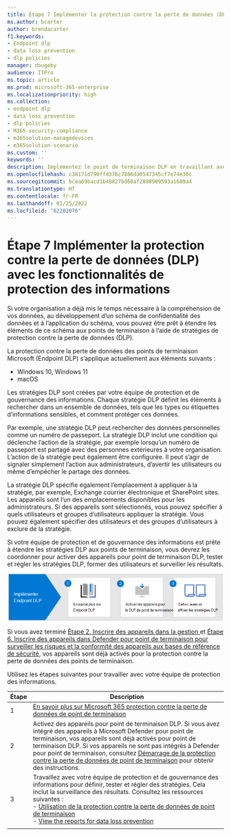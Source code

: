```yaml
---
title: Étape 7 Implémenter la protection contre la perte de données (DLP) avec les fonctionnalités de protection des informations
ms.author: bcarter
author: brendacarter
f1.keywords:
- Endpoint dlp
- data loss prevention
- dlp policies
manager: dougeby
audience: ITPro
ms.topic: article
ms.prod: microsoft-365-enterprise
ms.localizationpriority: high
ms.collection:
- endpoint dlp
- data loss prevention
- dlp policies
- M365-security-compliance
- m365solution-managedevices
- m365solution-scenario
ms.custom: ''
keywords: ''
description: Implémentez le point de terminaison DLP en travaillant avec votre équipe de protection et de gouvernance d’information pour créer des stratégies DLP pour votre organisation.
ms.openlocfilehash: c38171d790ffd376c7886da0547345cf7e74e36c
ms.sourcegitcommit: bcea69bacd1b48827bd60af2880909593a1609a4
ms.translationtype: HT
ms.contentlocale: fr-FR
ms.lasthandoff: 01/25/2022
ms.locfileid: "62202076"
---
```

# <a name="step-7-implement-data-loss-prevention-dlp-with-information-protection-capabilities"></a>Étape 7 Implémenter la protection contre la perte de données (DLP) avec les fonctionnalités de protection des informations


Si votre organisation a déjà mis le temps nécessaire à la compréhension de vos données, au développement d’un schéma de confidentialité des données et à l’application du schéma, vous pouvez être prêt à étendre les éléments de ce schéma aux points de terminaison à l’aide de stratégies de protection contre la perte de données (DLP). 

La protection contre la perte de données des points de terminaison Microsoft (Endpoint DLP) s’applique actuellement aux éléments suivants :
- Windows 10, Windows 11
- macOS

Les stratégies DLP sont créées par votre équipe de protection et de gouvernance des informations. Chaque stratégie DLP définit les éléments à rechercher dans un ensemble de données, tels que les types ou étiquettes d’informations sensibles, et comment protéger ces données. 

Par exemple, une stratégie DLP peut rechercher des données personnelles comme un numéro de passeport. La stratégie DLP inclut une condition qui déclenche l’action de la stratégie, par exemple lorsqu’un numéro de passeport est partagé avec des personnes extérieures à votre organisation. L’action de la stratégie peut également être configurée. Il peut s’agir de signaler simplement l’action aux administrateurs, d’avertir les utilisateurs ou même d’empêcher le partage des données.

La stratégie DLP spécifie également l’emplacement à appliquer à la stratégie, par exemple, Exchange courrier électronique et SharePoint sites. Les appareils sont l’un des emplacements disponibles pour les administrateurs. Si des appareils sont sélectionnés, vous pouvez spécifier à quels utilisateurs et groupes d’utilisateurs appliquer la stratégie. Vous pouvez également spécifier des utilisateurs et des groupes d’utilisateurs à exclure de la stratégie.

Si votre équipe de protection et de gouvernance des informations est prête à étendre les stratégies DLP aux points de terminaison, vous devrez les coordonner pour activer des appareils pour point de terminaison DLP, tester et régler les stratégies DLP, former des utilisateurs et surveiller les résultats. 

![Étapes DLP du point de terminaison pour l’administrateur de l’appareil](../media/devices/endpoint-dlp-steps.png#lightbox)

Si vous avez terminé [ Étape 2. Inscrire des appareils dans la gestion ](manage-devices-with-intune-enroll.md) et [ Étape 6. Inscrire des appareils dans Defender pour point de terminaison pour surveiller les risques et la conformité des appareils aux bases de référence de sécurité](manage-devices-with-intune-monitor-risk.md), vos appareils sont déjà activés pour la protection contre la perte de données des points de terminaison. 


Utilisez les étapes suivantes pour travailler avec votre équipe de protection des informations.


|Étape  |Description  |
|---------|---------|
|1     |  [En savoir plus sur Microsoft 365 protection contre la perte de données de point de terminaison](../compliance/endpoint-dlp-learn-about.md)        |
|2     | Activez des appareils pour point de terminaison DLP. Si vous avez intégré des appareils à Microsoft Defender pour point de terminaison, vos appareils sont déjà activés pour point de terminaison DLP. Si vos appareils ne sont pas intégrés à Defender pour point de terminaison, consultez [Démarrage de la protection contre la perte de données de point de terminaison](../compliance/endpoint-dlp-getting-started.md) pour obtenir des instructions.|
|3     |   Travaillez avec votre équipe de protection et de gouvernance des informations pour définir, tester et régler des stratégies. Cela inclut la surveillance des résultats. Consultez les ressources suivantes :<br>- [Utilisation de la protection contre la perte de données de point de terminaison](../compliance/endpoint-dlp-using.md)<br>- [View the reports for data loss prevention](../compliance/view-the-dlp-reports.md)      |
|     |         |